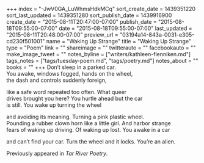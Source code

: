 +++
index = "-JwV0GA_LuWhmsHdkMCq"
sort_create_date = 1439351220
sort_last_updated = 1439351280
sort_publish_date = 1439916900
create_date = "2015-08-11T20:47:00-07:00"
publish_date = "2015-08-18T09:55:00-07:00"
date = "2015-08-18T09:55:00-07:00"
last_updated = "2015-08-11T20:48:00-07:00"
preview_url = "03194a14-843a-0031-e305-cd230f501001"
name = "Waking Up Strange"
title = "Waking Up Strange"
type = "Poem"
link = ""
shareimage = ""
twitterauto = ""
facebookauto = ""
make_image_tweet = ""
notes_byline = ["writers/kathleen-flenniken.md"]
tags_notes = ["tags/tuesday-poem.md", "tags/poetry.md"]
notes_about = ""
books = ""
+++
Don’t sleep in a parked car.<br>
You awake, windows fogged, hands on the wheel,<br>
the dash and controls suddenly foreign,

like a safe word repeated too often. What queer<br>
drives brought you here? You hurtle ahead but the car<br>
is still. You wake up turning the wheel

and avoiding its meaning. Turning a pink plastic wheel.<br>
Pounding a rubber clown horn like a little girl. And harbor strange<br>
fears of waking up driving. Of waking up lost. You awake in a car

and can’t find your car. Turn the wheel and it locks. You’re an alien.

<p class="noindent intro">Previously appeared in <em>Tar River Poetry</em>.</p>
